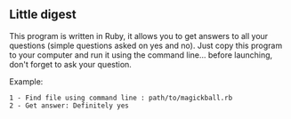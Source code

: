 ## Little digest

This program is written in Ruby, it allows you to get answers to all your questions (simple questions asked on yes and no).
Just copy this program to your computer and run it using the command line... before launching, don't forget to ask your question.

Example:
```
1 - Find file using command line : path/to/magickball.rb
2 - Get answer: Definitely yes
```
